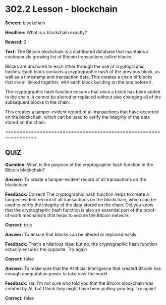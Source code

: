 # 302.2 Lesson - blockchain

**Screen:** blockchain

**Headline:** What is a blockchain exactly?

**Reward:** 2

**Text:** The Bitcoin blockchain is a distributed database that maintains a continuously growing list of Bitcoin transactions called blocks.

Blocks are anchored to each other through the use of cryptographic hashes. Each block contains a cryptographic hash of the previous block, as well as a timestamp and transaction data. This creates a chain of blocks that are all linked together, with each block building on the one before it.

The cryptographic hash function ensures that once a block has been added to the chain, it cannot be altered or replaced without also changing all of the subsequent blocks in the chain.

This creates a tamper-evident record of all transactions that have occurred on the blockchain, which can be used to verify the integrity of the data stored on the chain.

\=================================================================

## QUIZ

**Question:** What is the purpose of the cryptographic hash function in the Bitcoin blockchain?

**Answer:** To create a tamper-evident record of all transactions on the blockchain

**Feedback:** Correct! The cryptographic hash function helps to create a tamper-evident record of all transactions on the blockchain, which can be used to verify the integrity of the data stored on the chain. Did you know that the cryptographic hash function is also an essential part of the proof-of-work mechanism that helps to secure the Bitcoin network

**Correct:** true

**Answer:** To ensure that blocks can be altered or replaced easily

**Feedback:** That's a hilarious idea, but no, the cryptographic hash function actually ensures the opposite. Try again

**Correct:** false

**Answer:** To make sure that the Artificial Intelligence that created Bitcoin has enough computation power to take over the world

**Feedback:** Ha! I'm not sure who told you that the Bitcoin blockchain was created by AI, but I think they might have been pulling your leg. Try again!

**Correct:** false

<figure><img src="../.gitbook/assets/302-02.png" alt=""><figcaption></figcaption></figure>
